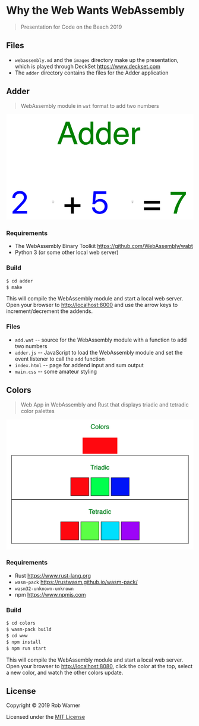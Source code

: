 # Why the Web Wants WebAssembly

> Presentation for Code on the Beach 2019

## Files

* `webassembly.md` and the `images` directory make up the presentation, which is played through DeckSet <https://www.deckset.com>
* The `adder` directory contains the files for the Adder application

## Adder

> WebAssembly module in `wat` format to add two numbers

![Adder screenshot](images/adder.png)

### Requirements

* The WebAssembly Binary Toolkit <https://github.com/WebAssembly/wabt>
* Python 3 (or some other local web server)

### Build

```sh
$ cd adder
$ make
```

This will compile the WebAssembly module and start a local web server. Open your browser to <http://localhost:8000> and use the arrow keys to increment/decrement the addends.

### Files

* `add.wat` -- source for the WebAssembly module with a function to add two numbers
* `adder.js` -- JavaScript to load the WebAssembly module and set the event listener to call the `add` function
* `index.html` -- page for addend input and sum output
* `main.css` -- some amateur styling


## Colors

> Web App in WebAssembly and Rust that displays triadic and tetradic color palettes

![Colors screenshot](images/colors.png)

### Requirements

* Rust <https://www.rust-lang.org>
* `wasm-pack` <https://rustwasm.github.io/wasm-pack/>
* `wasm32-unknown-unknown`
* npm <https://www.npmjs.com>

### Build

```sh
$ cd colors
$ wasm-pack build
$ cd www
$ npm install
$ npm run start
```

This will compile the WebAssembly module and start a local web server. Open your browser to <http://localhost:8080>, click the color at the top, select a new color, and watch the other colors update.

## License

Copyright &copy; 2019 Rob Warner

Licensed under the [MIT License](https://hoop33.mit-license.org/)
